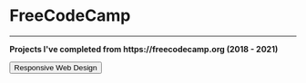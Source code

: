 <h1>FreeCodeCamp</h1>
<hr/>
<b>Projects I've completed from <a src="https://freecodecamp.org" target="_blank">https://freecodecamp.org</a> (2018 - 2021)</b>

<button href="https://github.com/Mig-uel/freeCodeCamp/tree/master/Responsive-Web-Design">Responsive Web Design</button>
